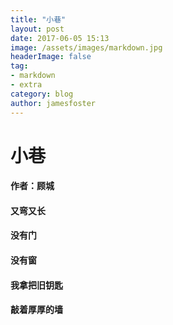 ```yaml
---
title: "小巷"
layout: post
date: 2017-06-05 15:13
image: /assets/images/markdown.jpg
headerImage: false
tag:
- markdown
- extra
category: blog
author: jamesfoster
---
```

# 小巷
#### 作者：顾城
#### 又弯又长
#### 没有门
#### 没有窗
#### 我拿把旧钥匙
#### 敲着厚厚的墙
